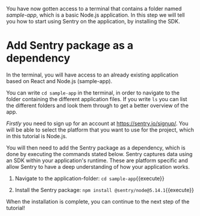 You have now gotten access to a terminal that contains a folder named *sample-app*, which is a basic Node.js application. 
In this step we will tell you how to start using Sentry on the application, by installing the SDK.

# Add Sentry package as a dependency
In the terminal, you will have access to an already existing application based on React and Node.js (sample-app). 

You can write `cd sample-app` in the terminal, in order to navigate to the folder containing the different application files. 
If you write `ls` you can list the different folders and look them through to get a better overview of the app.

*Firstly* you need to sign up for an account at https://sentry.io/signup/. You will be able to select the platform that you want to use for the project, which in this tutorial is Node.js. 

You will then need to add the Sentry package as a dependency, which is done by executing the commands stated below. Sentry captures data using an SDK within your application's runtime. These are platform specific and allow Sentry to have a deep understanding of how your application works. 

1. Navigate to the application-folder: `cd sample-app`{{execute}} 

2. Install the Sentry package: `npm install @sentry/node@5.14.1`{{execute}}

When the installation is complete, you can continue to the next step of the tutorial!
